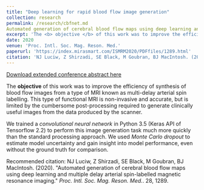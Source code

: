 ```yaml
---
title: "Deep learning for rapid blood flow image generation"
collection: research
permalink: /research/cbfnet.md
Automated generation of cerebral blood flow maps using deep learning and multiple delay arterial spin-labelled magnetic resonance imaging
excerpt: 'The <b> objective </b> of this work was to improve the efficiency of synthesis of blood flow images from MRI'
date: 2020
venue: 'Proc. Intl. Soc. Mag. Reson. Med.'
paperurl: 'https://index.mirasmart.com/ISMRM2020/PDFfiles/1289.html'
citation: 'NJ Luciw, Z Shirzadi, SE Black, M Goubran, BJ MacIntosh. (2020). &quot;Automated generation of cerebral blood flow maps using deep learning and multiple delay arterial spin-labelled magnetic resonance imaging.&quot; <i>Proc. Intl. Soc. Mag. Reson. Med.</i>. 28, 1289.'
---
```


[Download extended conference abstract here](https://index.mirasmart.com/ISMRM2020/PDFfiles/1289.html)

The <b> objective </b> of this work was to improve the efficiency of synthesis of blood flow images from a type of MRI known as multi-delay arterial spin labelling. This type of functional MRI is non-invasive and accurate, but is limited by the cumbersome post-processing required to generate clinically useful images from the data produced by the scanner.

We trained a <i> convolutional neural network </i> in Python 3.5 (Keras API of Tensorflow 2.2) to perform this image generation task much more quickly than the standard processing approach. We used <i> Monte Carlo dropout </i> to estimate model uncertainty and gain insight into model performance, even without the ground truth for comparison.  

Recommended citation: NJ Luciw, Z Shirzadi, SE Black, M Goubran, BJ MacIntosh. (2020). &quot;Automated generation of cerebral blood flow maps using deep learning and multiple delay arterial spin-labelled magnetic resonance imaging.&quot; <i>Proc. Intl. Soc. Mag. Reson. Med.</i>. 28, 1289.
